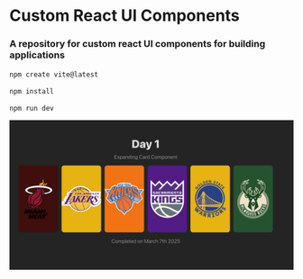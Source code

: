 # Custom React UI Components

### A repository for custom react UI components for building applications

```
npm create vite@latest
```
```
npm install
```
```
npm run dev
```


![alt text](frontend-mastery/public/images/day-1.png?raw=true)
